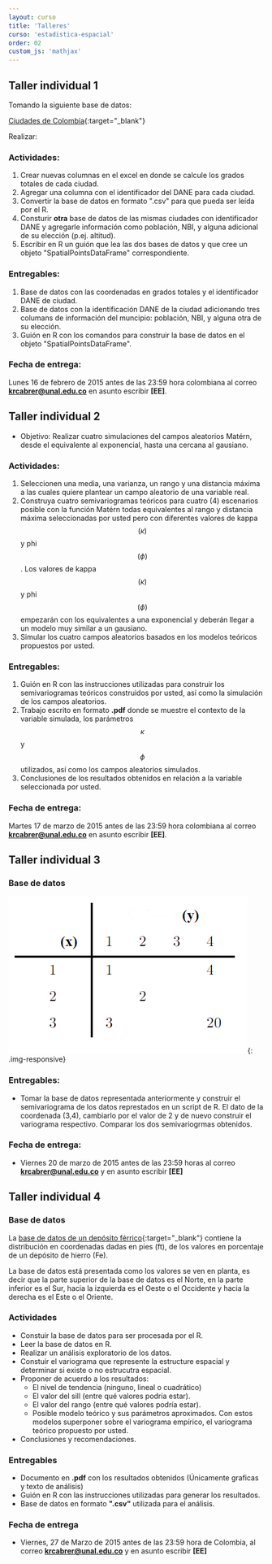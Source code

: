 ```yaml
---
layout: curso
title: 'Talleres'
curso: 'estadistica-espacial'
order: 02
custom_js: 'mathjax'
---
```


## Taller individual 1

Tomando la siguiente base de datos:

[Ciudades de Colombia](/estadistica-espacial/datos/CiudadesDeColombia.xlsx){:target="_blank"}

Realizar:

### Actividades:

1. Crear nuevas columnas en el excel en donde se calcule los grados totales de cada ciudad.
2. Agregar una columna con el identificador del DANE para cada ciudad.
2. Convertir la base de datos en formato ".csv" para que pueda ser leída por el R.
3. Consturir **otra** base de datos de las mismas ciudades con identificador DANE y
   agregarle información como población, NBI, y alguna adicional de su elección (p.ej. altitud).
4. Escribir en R un guión que lea las dos bases de datos y que cree un objeto "SpatialPointsDataFrame" correspondiente.

### Entregables:

1. Base de datos con las coordenadas en grados totales y el identificador DANE de ciudad.
2. Base de datos con la identificación DANE de la ciudad adicionando tres columans de información del muncipio: población, NBI, y alguna otra de su elección.
3. Guión en R con los comandos para construir la base de datos en el objeto "SpatialPointsDataFrame".

### Fecha de entrega:

Lunes 16 de febrero de 2015 antes de las 23:59 hora colombiana al correo **krcabrer@unal.edu.co** en asunto escribir **[EE]**.

## Taller individual 2

- Objetivo: Realizar cuatro simulaciones del campos aleatorios Matérn, desde el equivalente al exponencial,
  hasta una cercana al gausiano.

### Actividades:

1. Seleccionen una media, una varianza, un rango y una distancia máxima a las cuales quiere plantear un campo aleatorio de una variable real.
2. Construya cuatro semivariogramas teóricos para cuatro (4) escenarios posible con la función Matérn todas
   equivalentes al rango y distancia máxima seleccionadas por usted pero con diferentes valores de kappa $$(\kappa)$$ y phi $$(\phi)$$.
   Los valores de kappa $$(\kappa)$$ y phi $$(\phi)$$ empezarán con los equivalentes a una exponencial y deberán llegar a un modelo muy 
   similar a un gausiano.
3. Simular los cuatro campos aleatorios basados en los modelos teóricos propuestos por usted.

### Entregables:

1. Guión en R con las instrucciones utilizadas para construir los semivariogramas teóricos construidos por usted, así
   como la simulación de los campos aleatorios.
2. Trabajo escrito en formato **.pdf** donde se muestre el contexto de la variable simulada, los parámetros $$\kappa$$ y
   $$\phi$$ utilizados, así como los campos aleatorios simulados.
3. Conclusiones de los resultados obtenidos en relación a la variable seleccionada por usted.

### Fecha de entrega:

Martes 17 de marzo de 2015 antes de las 23:59 hora colombiana al correo **krcabrer@unal.edu.co** en asunto escribir **[EE]**.


## Taller individual 3

### Base de datos
![Datos del ejemplo sencillo](/estadistica-espacial/ejemploSencillo.png){: .img-responsive}

### Entregables:
-  Tomar la base de datos representada anteriormente y construir el semivariograma
   de los datos represtados en un script de R. El dato de la coordenada (3,4),
   cambiarlo por el valor de 2 y de nuevo construir el variograma respectivo.
   Comparar los dos semivariogrmas obtenidos.

### Fecha de entrega:
- Viernes 20 de marzo de 2015 antes de las 23:59 horas al 
correo **krcabrer@unal.edu.co** y en asunto escribir **[EE]**

## Taller individual 4

### Base de datos

La [base de datos de un depósito férrico](/estadistica-espacial/datos/depositoFerrico.xlsx){:target="_blank"} 
contiene la distribución en coordenadas dadas en pies (ft), de los valores
en porcentaje de un depósito de hierro (Fe). 

La base de datos está presentada como los valores se ven en planta, es decir
que la parte superior de la base de datos es el Norte, en la parte inferior es
el Sur, hacia la izquierda es el Oeste o el Occidente y hacia la derecha es
el Este o el Oriente.


### Actividades
- Constuir la base de datos para ser procesada por el R.
- Leer la base de datos en R.
- Realizar un análisis exploratorio de los datos.
- Constuir el variograma que represente la estructure espacial y
  determinar si existe o no estrucutra espacial.
- Proponer de acuerdo a los resultados:
  * El nivel de tendencia (ninguno, lineal o cuadrático)
  * El valor del sill (entre qué valores podría estar).
  * El valor del rango (entre qué valores podría estar).
  * Posible modelo teórico y sus parámetros aproximados. Con estos modelos
    superponer sobre el variograma empírico, el variograma teórico
    propuesto por usted.
- Conclusiones y recomendaciones.

### Entregables
- Documento en **.pdf** con los resultados obtenidos (Únicamente
  graficas y texto de análisis)
- Guión en R con las instrucciones utilizadas para generar los resultados.
- Base de datos en formato **".csv"** utilizada para el análisis.


### Fecha de entrega 
  * Viernes, 27 de Marzo de 2015 antes de las 23:59 hora de Colombia,
    al correo **krcabrer@unal.edu.co** y en asunto escribir **[EE]**

